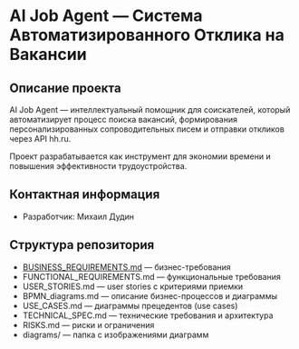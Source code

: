 # AI Job Agent — Система Автоматизированного Отклика на Вакансии

## Описание проекта

AI Job Agent — интеллектуальный помощник для соискателей, который автоматизирует процесс поиска вакансий, формирования персонализированных сопроводительных писем и отправки откликов через API hh.ru.

Проект разрабатывается как инструмент для экономии времени и повышения эффективности трудоустройства.

## Контактная информация

- Разработчик: Михаил Дудин

## Структура репозитория

- [BUSINESS_REQUIREMENTS.md](https://github.com/iamsheisyouare/ai-auto-applier/blob/main/BUSINESS_REQUIREMENTS.md) — бизнес-требования  
- FUNCTIONAL_REQUIREMENTS.md — функциональные требования  
- USER_STORIES.md — user stories с критериями приемки  
- BPMN_diagrams.md — описание бизнес-процессов и диаграммы  
- USE_CASES.md — диаграммы прецедентов (use cases)  
- TECHNICAL_SPEC.md — технические требования и архитектура  
- RISKS.md — риски и ограничения  
- diagrams/ — папка с изображениями диаграмм  
